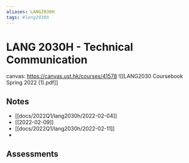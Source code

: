 ```yaml
---
aliases: LANG2030H
tags: #lang2030h
---
```

# LANG 2030H - Technical Communication

canvas: https://canvas.ust.hk/courses/41578
![[LANG2030 Coursebook Spring 2022 (1).pdf]]
## Notes
- [[docs/2022Q1/lang2030h/2022-02-04]]
- [[2022-02-09]]
- [[docs/2022Q1/lang2030h/2022-02-11]]
- 

## Assessments 
